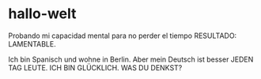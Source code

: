 # hallo-welt
Probando mi capacidad mental para no perder el tiempo
RESULTADO: LAMENTABLE.

Ich bin Spanisch und wohne in Berlin.
Aber mein Deutsch ist besser JEDEN TAG LEUTE. ICH BIN GLÜCKLICH.
WAS DU DENKST?
